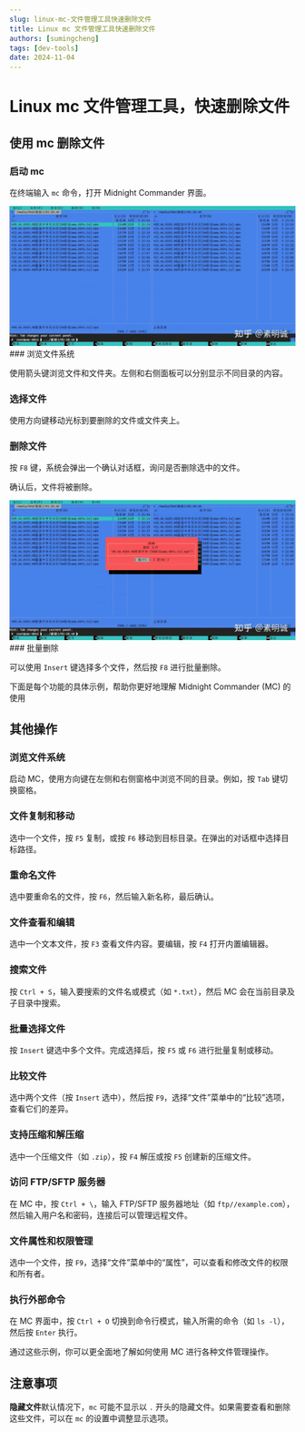 ```yaml
---
slug: linux-mc-文件管理工具快速删除文件
title: Linux mc 文件管理工具快速删除文件
authors: [sumingcheng]
tags: [dev-tools]
date: 2024-11-04
---
```


# Linux mc 文件管理工具，快速删除文件

## 使用 mc 删除文件

### 启动 mc

在终端输入 `mc` 命令，打开 Midnight Commander 界面。

![dcd0a1bcdd20daaa2cad92851e6435d8](../image/dcd0a1bcdd20daaa2cad92851e6435d8.jpg)### 浏览文件系统

使用箭头键浏览文件和文件夹。左侧和右侧面板可以分别显示不同目录的内容。

### 选择文件

使用方向键移动光标到要删除的文件或文件夹上。

### 删除文件

按 `F8` 键，系统会弹出一个确认对话框，询问是否删除选中的文件。

确认后，文件将被删除。

![44f8916b6a72e8bb193d17dba7205fd1](../image/44f8916b6a72e8bb193d17dba7205fd1.jpg)### 批量删除

可以使用 `Insert` 键选择多个文件，然后按 `F8` 进行批量删除。

下面是每个功能的具体示例，帮助你更好地理解 Midnight Commander (MC) 的使用

## 其他操作

### 浏览文件系统

启动 MC，使用方向键在左侧和右侧窗格中浏览不同的目录。例如，按 `Tab` 键切换窗格。

### 文件复制和移动

选中一个文件，按 `F5` 复制，或按 `F6` 移动到目标目录。在弹出的对话框中选择目标路径。

### 重命名文件

选中要重命名的文件，按 `F6`，然后输入新名称，最后确认。

### 文件查看和编辑

选中一个文本文件，按 `F3` 查看文件内容。要编辑，按 `F4` 打开内置编辑器。

### 搜索文件

按 `Ctrl + S`，输入要搜索的文件名或模式（如 `*.txt`），然后 MC 会在当前目录及子目录中搜索。

### 批量选择文件

按 `Insert` 键选中多个文件。完成选择后，按 `F5` 或 `F6` 进行批量复制或移动。

### 比较文件

选中两个文件（按 `Insert` 选中），然后按 `F9`，选择“文件”菜单中的“比较”选项，查看它们的差异。

### 支持压缩和解压缩

选中一个压缩文件（如 `.zip`），按 `F4` 解压或按 `F5` 创建新的压缩文件。

### 访问 FTP/SFTP 服务器

在 MC 中，按 `Ctrl + \`，输入 FTP/SFTP 服务器地址（如 `ftp//example.com`），然后输入用户名和密码，连接后可以管理远程文件。

### 文件属性和权限管理

选中一个文件，按 `F9`，选择“文件”菜单中的“属性”，可以查看和修改文件的权限和所有者。

### 执行外部命令

在 MC 界面中，按 `Ctrl + O` 切换到命令行模式，输入所需的命令（如 `ls -l`），然后按 `Enter` 执行。

通过这些示例，你可以更全面地了解如何使用 MC 进行各种文件管理操作。

## 注意事项

**隐藏文件**默认情况下，`mc` 可能不显示以 `.` 开头的隐藏文件。如果需要查看和删除这些文件，可以在 `mc` 的设置中调整显示选项。
